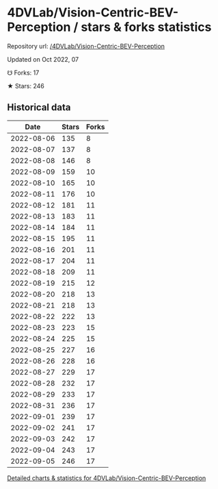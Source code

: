 # 4DVLab/Vision-Centric-BEV-Perception / stars & forks statistics

Repository url: [/4DVLab/Vision-Centric-BEV-Perception](https://github.com/4DVLab/Vision-Centric-BEV-Perception)

Updated on Oct 2022, 07

☋ Forks: 17

★ Stars: 246

## Historical data
| Date | Stars | Forks |
|------|-------|-------|
| 2022-08-06 | 135 | 8 | 
| 2022-08-07 | 137 | 8 | 
| 2022-08-08 | 146 | 8 | 
| 2022-08-09 | 159 | 10 | 
| 2022-08-10 | 165 | 10 | 
| 2022-08-11 | 176 | 10 | 
| 2022-08-12 | 181 | 11 | 
| 2022-08-13 | 183 | 11 | 
| 2022-08-14 | 184 | 11 | 
| 2022-08-15 | 195 | 11 | 
| 2022-08-16 | 201 | 11 | 
| 2022-08-17 | 204 | 11 | 
| 2022-08-18 | 209 | 11 | 
| 2022-08-19 | 215 | 12 | 
| 2022-08-20 | 218 | 13 | 
| 2022-08-21 | 218 | 13 | 
| 2022-08-22 | 222 | 13 | 
| 2022-08-23 | 223 | 15 | 
| 2022-08-24 | 225 | 15 | 
| 2022-08-25 | 227 | 16 | 
| 2022-08-26 | 228 | 16 | 
| 2022-08-27 | 229 | 17 | 
| 2022-08-28 | 232 | 17 | 
| 2022-08-29 | 233 | 17 | 
| 2022-08-31 | 236 | 17 | 
| 2022-09-01 | 239 | 17 | 
| 2022-09-02 | 241 | 17 | 
| 2022-09-03 | 242 | 17 | 
| 2022-09-04 | 243 | 17 | 
| 2022-09-05 | 246 | 17 | 


[Detailed charts & statistics for 4DVLab/Vision-Centric-BEV-Perception](https://reviewgithub.com/rep/4DVLab/Vision-Centric-BEV-Perception)
